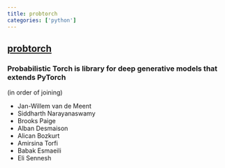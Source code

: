 ```yaml
---
title: probtorch
categories: ['python']
---
```

## [probtorch](https://github.com/probtorch/probtorch)

### Probabilistic Torch is library for deep generative models that extends PyTorch


(in order of joining)

- Jan-Willem van de Meent
- Siddharth Narayanaswamy
- Brooks Paige
- Alban Desmaison
- Alican Bozkurt
- Amirsina Torfi
- Babak Esmaeili
- Eli Sennesh

